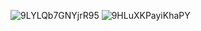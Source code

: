 ![9LYLQb7GNYjrR95](https://user-images.githubusercontent.com/9899426/169335457-22089b19-ca6f-4f92-bcd3-8804242c150a.png)
![9HLuXKPayiKhaPY](https://user-images.githubusercontent.com/9899426/169335548-6384e550-92ad-482a-b7ab-97281e3150ae.png)
